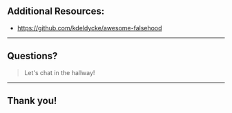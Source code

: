 ## Additional Resources:

* https://github.com/kdeldycke/awesome-falsehood
---
## Questions?

> Let's chat in the hallway!
---
## Thank you!
